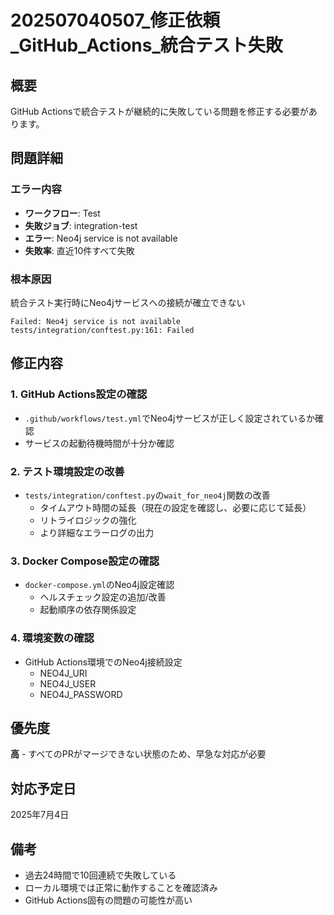 # 202507040507_修正依頼_GitHub_Actions_統合テスト失敗

## 概要
GitHub Actionsで統合テストが継続的に失敗している問題を修正する必要があります。

## 問題詳細

### エラー内容
- **ワークフロー**: Test
- **失敗ジョブ**: integration-test
- **エラー**: Neo4j service is not available
- **失敗率**: 直近10件すべて失敗

### 根本原因
統合テスト実行時にNeo4jサービスへの接続が確立できない

```
Failed: Neo4j service is not available
tests/integration/conftest.py:161: Failed
```

## 修正内容

### 1. GitHub Actions設定の確認
- `.github/workflows/test.yml`でNeo4jサービスが正しく設定されているか確認
- サービスの起動待機時間が十分か確認

### 2. テスト環境設定の改善
- `tests/integration/conftest.py`の`wait_for_neo4j`関数の改善
  - タイムアウト時間の延長（現在の設定を確認し、必要に応じて延長）
  - リトライロジックの強化
  - より詳細なエラーログの出力

### 3. Docker Compose設定の確認
- `docker-compose.yml`のNeo4j設定確認
  - ヘルスチェック設定の追加/改善
  - 起動順序の依存関係設定

### 4. 環境変数の確認
- GitHub Actions環境でのNeo4j接続設定
  - NEO4J_URI
  - NEO4J_USER
  - NEO4J_PASSWORD

## 優先度
**高** - すべてのPRがマージできない状態のため、早急な対応が必要

## 対応予定日
2025年7月4日

## 備考
- 過去24時間で10回連続で失敗している
- ローカル環境では正常に動作することを確認済み
- GitHub Actions固有の問題の可能性が高い